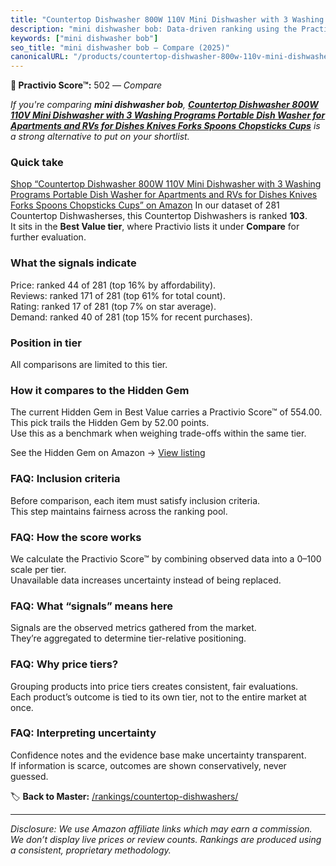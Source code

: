 ```yaml
---
title: "Countertop Dishwasher 800W 110V Mini Dishwasher with 3 Washing Programs Portable Dish Washer for Apartments and RVs for Dishes Knives Forks Spoons Chopsticks Cups"
description: "mini dishwasher bob: Data-driven ranking using the Practivio Score™. Positioned by quality, value, demand, findability, momentum."
keywords: ["mini dishwasher bob"]
seo_title: "mini dishwasher bob — Compare (2025)"
canonicalURL: "/products/countertop-dishwasher-800w-110v-mini-dishwasher-with-3-washing-programs-portable-dish-washer-for-apartments-and-rvs-for-dishes-knives-forks-spoons-chopsticks-cups-B0D5CZPS2L/"
---
```


**🛒 Practivio Score™:** 502 — _Compare_


*If you're comparing **mini dishwasher bob**, **[Countertop Dishwasher 800W 110V Mini Dishwasher with 3 Washing Programs Portable Dish Washer for Apartments and RVs for Dishes Knives Forks Spoons Chopsticks Cups](https://www.amazon.com/dp/B0D5CZPS2L?tag=practivio-20)** is a strong alternative to put on your shortlist.*
### Quick take
[Shop “Countertop Dishwasher 800W 110V Mini Dishwasher with 3 Washing Programs Portable Dish Washer for Apartments and RVs for Dishes Knives Forks Spoons Chopsticks Cups” on Amazon](https://www.amazon.com/dp/B0D5CZPS2L?tag=practivio-20)
In our dataset of 281 Countertop Dishwasherses, this Countertop Dishwashers is ranked **103**.  
It sits in the **Best Value tier**, where Practivio lists it under **Compare** for further evaluation.

### What the signals indicate
Price: ranked 44 of 281 (top 16% by affordability).  
Reviews: ranked 171 of 281 (top 61% for total count).  
Rating: ranked 17 of 281 (top 7% on star average).  
Demand: ranked 40 of 281 (top 15% for recent purchases).

### Position in tier
All comparisons are limited to this tier.

### How it compares to the Hidden Gem
The current Hidden Gem in Best Value carries a Practivio Score™ of 554.00.  
This pick trails the Hidden Gem by 52.00 points.  
Use this as a benchmark when weighing trade-offs within the same tier.  

See the Hidden Gem on Amazon → [View listing](https://www.amazon.com/dp/B092DBTWCF?tag=practivio-20)

### FAQ: Inclusion criteria
Before comparison, each item must satisfy inclusion criteria.  
This step maintains fairness across the ranking pool.

### FAQ: How the score works
We calculate the Practivio Score™ by combining observed data into a 0–100 scale per tier.  
Unavailable data increases uncertainty instead of being replaced.

### FAQ: What “signals” means here
Signals are the observed metrics gathered from the market.  
They’re aggregated to determine tier-relative positioning.

### FAQ: Why price tiers?
Grouping products into price tiers creates consistent, fair evaluations.  
Each product’s outcome is tied to its own tier, not to the entire market at once.

### FAQ: Interpreting uncertainty
Confidence notes and the evidence base make uncertainty transparent.  
If information is scarce, outcomes are shown conservatively, never guessed.

<!-- Missing template for Compare/CompareWithinPriceClass -->


🏷️ **Back to Master:** [/rankings/countertop-dishwashers/](/rankings/countertop-dishwashers/)

---
_Disclosure: We use Amazon affiliate links which may earn a commission. We don’t display live prices or review counts. Rankings are produced using a consistent, proprietary methodology._
